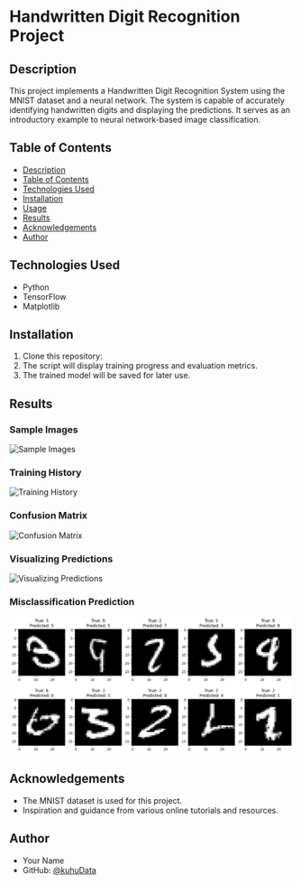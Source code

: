 # Handwritten Digit Recognition Project


## Description

This project implements a Handwritten Digit Recognition System using the MNIST dataset and a neural network. The system is capable of accurately identifying handwritten digits and displaying the predictions. It serves as an introductory example to neural network-based image classification.

## Table of Contents

- [Description](#description)
- [Table of Contents](#table-of-contents)
- [Technologies Used](#technologies-used)
- [Installation](#installation)
- [Usage](#usage)
- [Results](#results)
- [Acknowledgements](#acknowledgements)
- [Author](#author)

## Technologies Used

- Python
- TensorFlow
- Matplotlib

## Installation

1. Clone this repository:
2. The script will display training progress and evaluation metrics.
3. The trained model will be saved for later use.

## Results

### Sample Images

![Sample Images](SampleData.png)

### Training History

![Training History](TrainingHistory.png)

### Confusion Matrix

![Confusion Matrix](ConfusionMatrix.png)

### Visualizing Predictions

![Visualizing Predictions](PredictionVisualization.png)

### Misclassification Prediction
![Misclassification Prediction](Misclassification.png)

## Acknowledgements

- The MNIST dataset is used for this project.
- Inspiration and guidance from various online tutorials and resources.

## Author

- Your Name
- GitHub: [@kuhuData](https://github.com/kuhuData)


